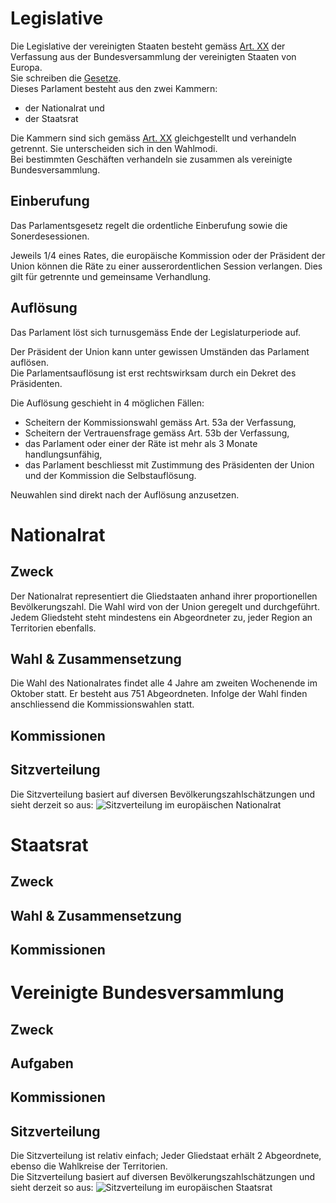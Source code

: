 # Legislative
Die Legislative der vereinigten Staaten besteht gemäss [Art. XX]() der Verfassung aus der Bundesversammlung der vereinigten Staaten von Europa.  
Sie schreiben die [Gesetze](./Laws/Gesetze.md).  
Dieses Parlament besteht aus den zwei Kammern:   
- der Nationalrat und
- der Staatsrat

Die Kammern sind sich gemäss [Art. XX]() gleichgestellt und verhandeln getrennt. Sie unterscheiden sich in den Wahlmodi.  
Bei bestimmten Geschäften verhandeln sie zusammen als vereinigte Bundesversammlung.  

## Einberufung
Das Parlamentsgesetz regelt die ordentliche Einberufung sowie die Sonerdesessionen.  

Jeweils 1/4 eines Rates, die europäische Kommission oder der Präsident der Union können die Räte zu einer ausserordentlichen Session verlangen. Dies gilt für getrennte und gemeinsame Verhandlung.  

## Auflösung
Das Parlament löst sich turnusgemäss Ende der Legislaturperiode auf.   

Der Präsident der Union kann unter gewissen Umständen das Parlament auflösen.  
Die Parlamentsauflösung ist erst rechtswirksam durch ein Dekret des Präsidenten.  

Die Auflösung geschieht in 4 möglichen Fällen:  
- Scheitern der Kommissionswahl gemäss Art. 53a der Verfassung,
- Scheitern der Vertrauensfrage gemäss Art. 53b der Verfassung,
- das Parlament oder einer der Räte ist mehr als 3 Monate handlungsunfähig,
- das Parlament beschliesst mit Zustimmung des Präsidenten der Union und der Kommission die Selbstauflösung.

Neuwahlen sind direkt nach der Auflösung anzusetzen.  

# Nationalrat
## Zweck 
Der Nationalrat representiert die Gliedstaaten anhand ihrer proportionellen Bevölkerungszahl. Die Wahl wird von der Union geregelt und durchgeführt. Jedem Gliedsteht steht mindestens ein Abgeordneter zu, jeder Region an Territorien ebenfalls.  


## Wahl & Zusammensetzung
Die Wahl des Nationalrates findet alle 4 Jahre am zweiten Wochenende im Oktober statt. Er besteht aus 751 Abgeordneten. Infolge der Wahl finden anschliessend die Kommissionswahlen statt.  

## Kommissionen

## Sitzverteilung
Die Sitzverteilung basiert auf diversen Bevölkerungszahlschätzungen und sieht derzeit so aus:
![Sitzverteilung im europäischen Nationalrat](/photos/Sitzverteilung%20Nationalrat.png)

# Staatsrat
## Zweck

## Wahl & Zusammensetzung

## Kommissionen

# Vereinigte Bundesversammlung
## Zweck

## Aufgaben

## Kommissionen

## Sitzverteilung
Die Sitzverteilung ist relativ einfach; Jeder Gliedstaat erhält 2 Abgeordnete, ebenso die Wahlkreise der Territorien.  
Die Sitzverteilung basiert auf diversen Bevölkerungszahlschätzungen und sieht derzeit so aus:
![Sitzverteilung im europäischen Staatsrat](/photos/Sitzverteilung%20Staatsrat.png)
